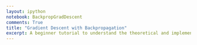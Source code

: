 ```yaml
---
layout: ipython
notebook: BackpropGradDescent
comments: True
title: "Gradient Descent with Backpropagation"
excerpt: A beginner tutorial to understand the theoretical and implementation details of gradient descent by backpropagation using Python.
---
```

